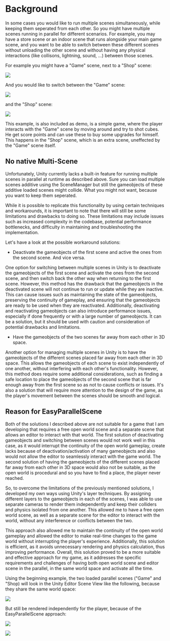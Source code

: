 # Background

In some cases you would like to run multiple scenes simultaneously, while keeping them seperated 
from each other. So you might have multiple scenes running in parallel for different scenarios.
For example, you may have a store scene or an indoor scene that runs alongside your main game scene, 
and you want to be able to switch between these different scenes without unloading the other scene 
and without having any physical interactions (like collisons, lightning, sound, ...) between those 
scenes.

For example you might have a "Game" scene, next to a "Shop" scene:

![](~\resources\EasyParallelScene\Background\Game_And_Shop_Scenes_Parallel_GameMode.png)

And you would like to switch between the "Game" scene:

![](~\resources\EasyParallelScene\Background\Game_Scene_Active.png)

and the "Shop" scene:

![](~\resources\EasyParallelScene\Background\Shop_Scene_Active.png)

This example, is also included as demo, is a simple game, where the player interacts with the "Game" 
scene by moving around and try to shot cubes. He get score points and can use these to buy some 
upgrades for himself. This happens in the "Shop" scene, which is an extra scene, uneffected by 
the "Game" scene itself.

## No native Multi-Scene

Unfortunately, Unity currently lacks a built-in feature for running multiple scenes in parallel at 
runtime as described above. Sure you can load multiple scenes additive using the SceneManager but still 
the gameobjects of these additive loaded scenes might collide. What you might not want, because you want 
to keep them seperated.

While it is possible to replicate this functionality by using certain techniques and workarounds, it is 
important to note that there will still be some limitations and drawbacks to doing so. These limitations 
may include issues such as increased complexity in the codebase, potential performance bottlenecks, and 
difficulty in maintaining and troubleshooting the implementation. 

Let's have a look at the possible workaround solutions:

* Deactivate the gameobjects of the first scene and active the ones from the second scene. And vice versa.

One option for switching between multiple scenes in Unity is to deactivate the gameobjects of the 
first scene and activate the ones from the second scene, and then switch back the other way when 
returning to the first scene. However, this method has the drawback that the gameobjects in the 
deactivated scene will not continue to run or update while they are inactive. This can cause issues 
such as maintaining the state of the gameobjects, preserving the continuity of gameplay, and ensuring 
that the gameobjects are ready to be used when they are reactivated. Additionally, deactivating 
and reactivating gameobjects can also introduce performance issues, especially if done frequently 
or with a large number of gameobjects. It can be a solution, but it should be used with caution 
and consideration of potential drawbacks and limitations.

* Have the gameobjects of the two scenes far away from each other in 3D space.

Another option for managing multiple scenes in Unity is to have the gameobjects of the different 
scenes placed far away from each other in 3D space. This allows the gameobjects of each scene to 
exist independently of one another, without interfering with each other's functionality. However, 
this method does require some additional considerations, such as finding a safe location to place 
the gameobjects of the second scene that is far enough away from the first scene so as not to cause 
conflicts or issues. It's also a solution that will require more attention to the design of the 
game, as the player's movement between the scenes should be smooth and logical.

## Reason for EasyParallelScene

Both of the solutions I described above are not suitable for a game that I am developing that 
requires a free open world scene and a separate scene that allows an editor to interact with that 
world. The first solution of deactivating gameobjects and switching between scenes would not work 
well in this case, as it would interrupt the continuity of the open world gameplay, create lacks 
because of deactivation/activation of many gameobjects and also would not allow the editor to seamlessly 
interact with the game world. The second solution of having the gameobjects of the different scenes 
placed far away from each other in 3D space would also not be suitable, as the open world is procedural 
and so you have to find a place, the player never reached.

So, to overcome the limitations of the previously mentioned solutions, I developed my own ways 
using Unity's layer techniques. By assigning different layers to the gameobjects in each of the 
scenes, I was able to use separate cameras to render them independently and keep their colliders and 
physics isolated from one another. This allowed me to have a free open world scene, as well as a 
separate scene for the editor to interact with the world, without any interference or conflicts between
the two. 

This approach also allowed me to maintain the continuity of the open world gameplay and allowed the 
editor to make real-time changes to the game world without interrupting the player's experience. 
Additionally, this solution is efficient, as it avoids unnecessary rendering and physics calculation, 
thus improving performance. Overall, this solution proved to be a more suitable and effective approach 
for my game, as it addresses the specific requirements and challenges of having both open world scene 
and editor scene in the parallel, in the same world space and activate all the time.

Using the beginning example, the two loaded parallel scenes ("Game" and "Shop) will look in the Unity Editor 
Scene View like the following, because they share the same world space:

![](~\resources\EasyParallelScene\Background\Game_And_Shop_Scenes_Parallel_SceneMode.png)

But still be rendered independently for the player, because of the EasyParallelScene approach:

![](~\resources\EasyParallelScene\Background\Game_Scene_Active.png)

![](~\resources\EasyParallelScene\Background\Shop_Scene_Active.png)